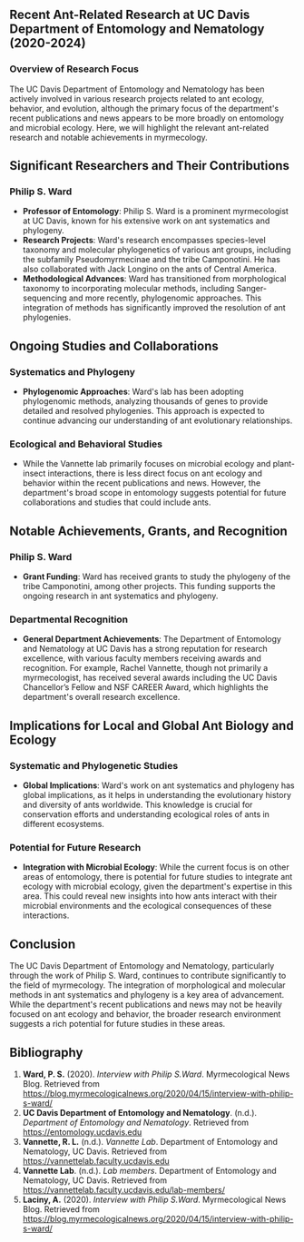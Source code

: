 ## Recent Ant-Related Research at UC Davis Department of Entomology and Nematology (2020-2024)

### Overview of Research Focus

The UC Davis Department of Entomology and Nematology has been actively involved in various research projects related to ant ecology, behavior, and evolution, although the primary focus of the department's recent publications and news appears to be more broadly on entomology and microbial ecology. Here, we will highlight the relevant ant-related research and notable achievements in myrmecology.

## Significant Researchers and Their Contributions

### Philip S. Ward

- **Professor of Entomology**: Philip S. Ward is a prominent myrmecologist at UC Davis, known for his extensive work on ant systematics and phylogeny.
- **Research Projects**: Ward's research encompasses species-level taxonomy and molecular phylogenetics of various ant groups, including the subfamily Pseudomyrmecinae and the tribe Camponotini. He has also collaborated with Jack Longino on the ants of Central America.
- **Methodological Advances**: Ward has transitioned from morphological taxonomy to incorporating molecular methods, including Sanger-sequencing and more recently, phylogenomic approaches. This integration of methods has significantly improved the resolution of ant phylogenies.

## Ongoing Studies and Collaborations

### Systematics and Phylogeny

- **Phylogenomic Approaches**: Ward's lab has been adopting phylogenomic methods, analyzing thousands of genes to provide detailed and resolved phylogenies. This approach is expected to continue advancing our understanding of ant evolutionary relationships.

### Ecological and Behavioral Studies

- While the Vannette lab primarily focuses on microbial ecology and plant-insect interactions, there is less direct focus on ant ecology and behavior within the recent publications and news. However, the department's broad scope in entomology suggests potential for future collaborations and studies that could include ants.

## Notable Achievements, Grants, and Recognition

### Philip S. Ward

- **Grant Funding**: Ward has received grants to study the phylogeny of the tribe Camponotini, among other projects. This funding supports the ongoing research in ant systematics and phylogeny.

### Departmental Recognition

- **General Department Achievements**: The Department of Entomology and Nematology at UC Davis has a strong reputation for research excellence, with various faculty members receiving awards and recognition. For example, Rachel Vannette, though not primarily a myrmecologist, has received several awards including the UC Davis Chancellor’s Fellow and NSF CAREER Award, which highlights the department's overall research excellence.

## Implications for Local and Global Ant Biology and Ecology

### Systematic and Phylogenetic Studies

- **Global Implications**: Ward's work on ant systematics and phylogeny has global implications, as it helps in understanding the evolutionary history and diversity of ants worldwide. This knowledge is crucial for conservation efforts and understanding ecological roles of ants in different ecosystems.

### Potential for Future Research

- **Integration with Microbial Ecology**: While the current focus is on other areas of entomology, there is potential for future studies to integrate ant ecology with microbial ecology, given the department's expertise in this area. This could reveal new insights into how ants interact with their microbial environments and the ecological consequences of these interactions.

## Conclusion

The UC Davis Department of Entomology and Nematology, particularly through the work of Philip S. Ward, continues to contribute significantly to the field of myrmecology. The integration of morphological and molecular methods in ant systematics and phylogeny is a key area of advancement. While the department's recent publications and news may not be heavily focused on ant ecology and behavior, the broader research environment suggests a rich potential for future studies in these areas.

## Bibliography

1. **Ward, P. S.** (2020). *Interview with Philip S.Ward*. Myrmecological News Blog. Retrieved from https://blog.myrmecologicalnews.org/2020/04/15/interview-with-philip-s-ward/
2. **UC Davis Department of Entomology and Nematology**. (n.d.). *Department of Entomology and Nematology*. Retrieved from https://entomology.ucdavis.edu
3. **Vannette, R. L.** (n.d.). *Vannette Lab*. Department of Entomology and Nematology, UC Davis. Retrieved from https://vannettelab.faculty.ucdavis.edu
4. **Vannette Lab**. (n.d.). *Lab members*. Department of Entomology and Nematology, UC Davis. Retrieved from https://vannettelab.faculty.ucdavis.edu/lab-members/
5. **Laciny, A.** (2020). *Interview with Philip S.Ward*. Myrmecological News Blog. Retrieved from https://blog.myrmecologicalnews.org/2020/04/15/interview-with-philip-s-ward/